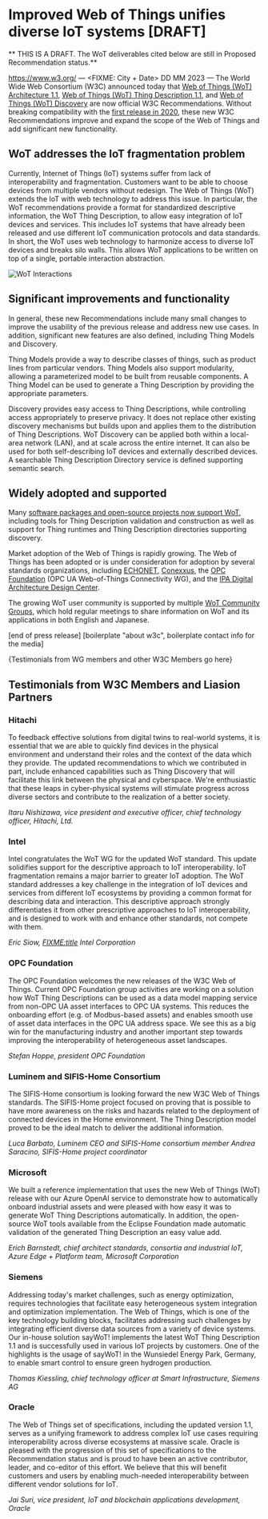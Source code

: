 # Improved Web of Things unifies diverse IoT systems [DRAFT]
** THIS IS A DRAFT. The WoT deliverables cited below are still in Proposed Recommendation status.**

https://www.w3.org/ — <FIXME: City + Date> DD MM 2023 — The World Wide Web Consortium (W3C) announced today that 
[Web of Things (WoT) Architecture 1.1](https://www.w3.org/TR/wot-architecture11/),
[Web of Things (WoT) Thing Description 1.1](https://www.w3.org/TR/wot-thing-description11/), 
and 
[Web of Things (WoT) Discovery](https://www.w3.org/TR/wot-discovery/)
are now official W3C Recommendations.
Without breaking compatibility with the [first release in 2020](https://www.w3.org/press-releases/2020/wot-rec/),
these new W3C Recommendations improve and expand the scope of the Web of Things
and add significant new functionality.

<!-- Why is it important? -->
## WoT addresses the IoT fragmentation problem
Currently, Internet of Things (IoT) systems suffer from lack of interoperability and fragmentation.
Customers want to be able to choose devices from multiple vendors without redesign.
The Web of Things (WoT) extends the IoT with web technology to address this issue.
In particular, the WoT recommendations provide a format for standardized descriptive information, 
the WoT Thing Description, to allow easy integration of IoT devices and services.
This includes IoT systems that have already been released and use different IoT 
communication protocols and data standards.
In short, the WoT uses web technology to harmonize access to diverse
IoT devices and breaks silo walls.
This allows WoT applications to be written on top of a single, portable interaction abstraction.

 <img src="https://www.w3.org/WoT/images/wot-mappings.png" class="img-responsive" alt="WoT Interactions" />

<!-- What is new? -->
## Significant improvements and functionality
In general, these new Recommendations include many small changes to improve the usability of
the previous release and address new use cases. In addition, significant new features are also defined,
including Thing Models and Discovery.

Thing Models provide a way to describe classes of things, such as product lines from particular vendors.
Thing Models also support modularity, allowing a parameterized model to be built from reusable components.
A Thing Model can be used to generate a Thing Description by providing the appropriate parameters.

Discovery provides easy access to Thing Descriptions, while controlling access appropriately to preserve privacy.
It does not replace other existing discovery mechanisms but builds upon and applies them to the 
distribution of Thing Descriptions.
WoT Discovery can be applied both within a local-area network (LAN), and at scale across the entire internet.
It can also be used for both self-describing IoT devices and externally described devices.
A searchable Thing Description Directory service is defined supporting semantic search.

<!-- What is the impact? -->
## Widely adopted and supported
Many [software packages and open-source projects now support WoT](https://www.w3.org/WoT/developers/), including
tools for Thing Description validation and construction as well as support for Thing runtimes and 
Thing Description directories supporting discovery.

Market adoption of the Web of Things is rapidly growing.
The Web of Things has been adopted or is under consideration for adoption by
several standards organizations, including 
[ECHONET](https://echonet.jp/english/), 
[Conexxus](https://www.conexxus.org/),
the [OPC Foundation](https://opcfoundation.org/) (OPC UA Web-of-Things Connectivity WG), 
and the [IPA Digital Architecture Design Center](https://www.ipa.go.jp/en/about/org/dadc/index.html).

The growing WoT user community is supported by multiple [WoT Community Groups](https://www.w3.org/WoT/cg/), 
which hold regular meetings to share information on WoT and its applications in both English and Japanese.

[end of press release]
[boilerplate "about w3c", boilerplate contact info for the media]

{Testimonials from WG members and other W3C Members go here}

## Testimonials from W3C Members and Liasion Partners


### Hitachi
To feedback effective solutions from digital twins to real-world systems, it is essential that we are able to quickly find devices in the physical environment and understand their roles and the context of the data which they provide. 
The updated recommendations to which we contributed in part, include enhanced capabilities such as Thing Discovery that will facilitate this link between the physical and cyberspace. 
We're enthusiastic that these leaps in cyber-physical systems will stimulate progress across diverse sectors and contribute to the realization of a better society.

*Itaru Nishizawa, vice president and executive officer, chief technology officer, Hitachi, Ltd.*

### Intel
Intel congratulates the WoT WG for the updated WoT standard.  This update solidifies support for the descriptive approach to IoT interoperability.  IoT fragmentation remains a major barrier to greater IoT adoption.  The WoT standard addresses a key challenge in the integration of IoT devices and services from different IoT ecosystems by providing a common format for describing data and interaction.   This descriptive approach strongly differentiates it from other prescriptive approaches to IoT interoperability, and is designed to work with and enhance other standards, not compete with them.

*Eric Siow, <FIXME:title> Intel Corporation*

### OPC Foundation
The OPC Foundation welcomes the new releases of the W3C Web of Things. Current OPC Foundation group activities are working on a solution how WoT Thing Descriptions can be used as a data model mapping service from non-OPC UA asset interfaces to OPC UA systems. This reduces the onboarding effort (e.g. of Modbus-based assets) and enables smooth use of asset data interfaces in the OPC UA address space. We see this as a big win for the manufacturing industry and another important step towards improving the interoperability of heterogeneous asset landscapes.

*Stefan Hoppe, president OPC Foundation*

### Luminem and SIFIS-Home Consortium 
The SIFIS-Home consortium is looking forward the new W3C Web of Things
standards. The SIFIS-Home project focused on proving that is possible to
have more awareness on the risks and hazards related to the deployment
of connected devices in the Home environment. The Thing Description
model proved to be the ideal match to deliver the additional information.

*Luca Barbato, Luminem CEO and SIFIS-Home consortium member*
*Andrea Saracino, SIFIS-Home project coordinator*

### Microsoft
We built a reference implementation that uses the new Web of Things (WoT) release with our Azure OpenAI service to demonstrate how to automatically onboard industrial assets and were pleased with how easy it was to generate WoT Thing Descriptions automatically. In addition, the open-source WoT tools available from the Eclipse Foundation made automatic validation of the generated Thing Description an easy value add.

*Erich Barnstedt, chief architect standards, consortia and industrial IoT, Azure Edge + Platform team, Microsoft Corporation*

### Siemens
Addressing today's market challenges, such as energy optimization, requires technologies that facilitate easy heterogeneous system integration and optimization implementation. The Web of Things, which is one of the key technology building blocks, facilitates addressing such challenges by integrating efficient diverse data sources from a variety of device systems. Our in-house solution sayWoT! implements the latest WoT Thing Description 1.1 and is successfully used in various IoT projects by customers. One of the highlights is the usage of sayWoT! in the Wunsiedel Energy Park, Germany, to enable smart control to ensure green hydrogen production.

*Thomas Kiessling, chief technology officer at Smart Infrastructure, Siemens AG*

### Oracle

The Web of Things set of specifications, including the updated version 1.1, serves as a unifying framework to address complex IoT use cases requiring interoperability across diverse ecosystems at massive scale. Oracle is pleased with the progression of this set of specifications to the Recommendation status and is proud to have been an active contributor, leader, and co-editor of this effort. We believe that this will benefit customers and users by enabling much-needed interoperability between different vendor solutions for IoT.  

*Jai Suri, vice president, IoT and blockchain applications development, Oracle*

